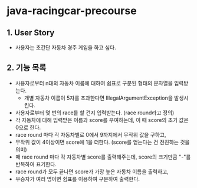 # java-racingcar-precourse

## 1. User Story

- 사용자는 초간단 자동차 경주 게임을 하고 싶다.

## 2. 기능 목록

- 사용자로부터 n대의 자동차 이름에 대하여 쉼표로 구분된 형태의 문자열을 입력받는다.
    + 개별 자동차 이름이 5자를 초과한다면 IllegalArgumentException을 발생시킨다.
- 사용자로부터 몇 번의 race를 할 건지 입력받는다. (race round라고 정의)
- 각 자동차에 대해 입력받은 이름과 score를 부여하는데, 이 때 score의 초기 값은 0으로 한다.
- race round 마다 각 자동차별로 0에서 9까지에서 무작위 값을 구하고,
- 무작위 값이 4이상이면 score에 1을 더한다. (score를 얻는다는 건 전진하는 것을 의미)
- 매 race round 마다 각 자동차별 score를 출력해주는데, score의 크기만큼 "-"를 반복하여 표기한다.
- race round가 모두 끝나면 score가 가장 높은 자동차 이름을 출력하고,
- 우승자가 여러 명이면 쉼표를 이용하여 구분하여 출력한다.
